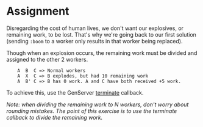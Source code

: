 # Assignment

Disregarding the cost of human lives, we don't want our explosives, or remaining work, to be lost. That's why we're going back to our first solution (sending `:boom` to a worker only results in that worker being replaced).

Though when an explosion occurs, the remaining work must be divided and assigned to the other 2 workers.

```text
    A  B  C => Normal workers
    A  X  C => B explodes, but had 10 remaining work
    A  B' C => B has 0 work. A and C have both received +5 work.
```

To achieve this, use the GenServer [terminate](https://hexdocs.pm/elixir/GenServer.html#c:terminate/2) callback.

_Note: when dividing the remaining work to N workers, don't worry about rounding mistakes. The point of this exercise is to use the terminate callback to divide the remaining work._
